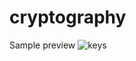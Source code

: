 # cryptography
Sample preview
![keys](https://github.com/mahdi-rostami/cryptography/blob/main/RSA/photos/keys.png)
